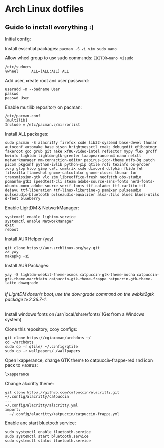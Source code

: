 # Arch Linux dotfiles


## Guide to install everything :)
Initial config:

Install essential packages:
```pacman -S vi vim sudo nano```

Allow wheel group to use sudo commands:
```EDITOR=nano visudo```

```
/etc/sudoers
%wheel      ALL=(ALL:ALL) ALL
```
Add user, create root and user password:
```
useradd -m --badname User
passwd 
passwd User
```

Enable multilib repository on pacman:
```
/etc/pacman.conf
[multilib]
Include = /etc/pacman.d/mirrorlist
```

Install ALL packages:

```
sudo pacman -S alacritty firefox code lib32-systemd base-devel thunar autoconf automake base bison brightnessctl cmake debugedit efibootmgr fakeroot gcc grub git make xf86-video-intel reflector mypy flex groff hwinfo lightdm lightdm-gtk-greeter lxappearance m4 nano netctl networkmanager nm-connection-editor papirus-icon-theme ntfs-3g patch picom pkgconf python-iwlib python-pip qtile rofi texinfo os-prober xorg gtop htop gimp calc cmatrix code discord dolphin fbida feh filezilla flameshot gnome-calculator gnome-clocks thunar tor transmission-gtk vlc zim libreoffice-fresh neofetch obs-studio pcmanfm-gtk3 speedtest-cli steam adobe-source-sans-fonts nerd-fonts-ubuntu-mono adobe-source-serif-fonts ttf-caladea ttf-carlito ttf-dejavu ttf-liberation ttf-linux-libertine-g pamixer pulseaudio pulseaudio-bluetooth pulseaudio-equalizer alsa-utils bluez bluez-utils d-feet blueberry
```

Enable LightDM & NetworkManager:
```
systemctl enable lightdm.service
systemctl enable NetworkManager
exit
reboot
```
Install AUR Helper (yay)
```
git clone https://aur.archlinux.org/yay.git
cd yay
makepkg -si
```
Install AUR Packages: 
```
yay -S lightdm-webkit-theme-osmos catpuccin-gtk-theme-mocha catpuccin-gtk-theme-macchiato catpuccin-gtk-theme-frappe catpuccin-gtk-theme-latte downgrade
```
###### If LightDM doesn't boot, use the downgrade command on the webkit2gtk package to 2.36.7-1.
Install windows fonts on /usr/local/share/fonts/ (Get from a Windows system)

Clone this repository, copy configs:
```
git clone https://cgiacoman/archdots ~/
cd ~/archdots
sudo cp -r qtile/ ~/.config/qtile
sudo cp -r wallpapers/ /wallpapers
```

Open lxapperance, change GTK theme to catpuccin-frappe-red and icon pack to Papirus:
```
lxapperance
```
Change alacritty theme:
```
git clone https://github.com/catpuccin/alacritty.git ~/.config/alacritty/catpuccin
---
~/.config/alacritty/alacritty.yml
import:
  ~/.config/alacritty/catpuccin/catpuccin-frappe.yml
```

Enable and start bluetooth service:
```
sudo systemctl enable bluetooth.service
sudo systemctl start bluetooth.service
sudo systemctl status bluetooth.service
```
